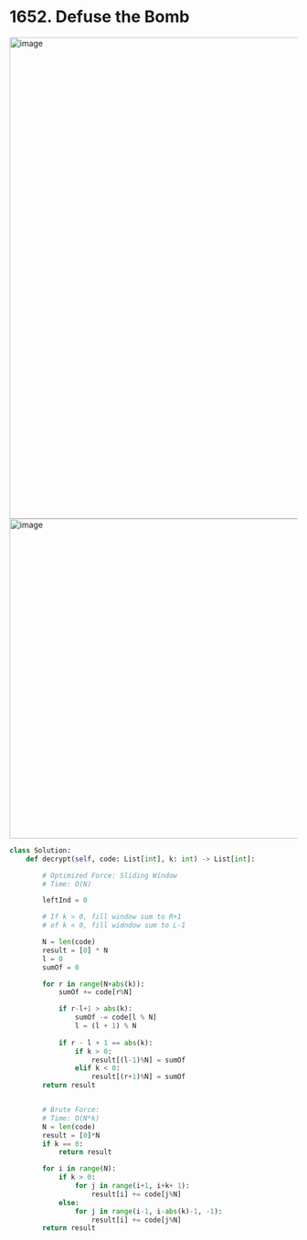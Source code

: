 # 1652. Defuse the Bomb
<img width="843" alt="image" src="https://github.com/user-attachments/assets/5606765b-c233-4ec7-a12c-d653affb8492">
<img width="560" alt="image" src="https://github.com/user-attachments/assets/a0384cea-aa4e-40bd-95ad-5e1656573198">


```py
class Solution:
    def decrypt(self, code: List[int], k: int) -> List[int]:

        # Optimized Force: Sliding Window
        # Time: O(N)

        leftInd = 0

        # If k > 0, fill window sum to R+1
        # of k < 0, fill widndow sum to L-1

        N = len(code)
        result = [0] * N
        l = 0
        sumOf = 0

        for r in range(N+abs(k)):
            sumOf += code[r%N]

            if r-l+1 > abs(k):
                sumOf -= code[l % N]
                l = (l + 1) % N
            
            if r - l + 1 == abs(k):
                if k > 0:
                    result[(l-1)%N] = sumOf
                elif k < 0:
                    result[(r+1)%N] = sumOf
        return result 


        # Brute Force:
        # Time: O(N*k)
        N = len(code)
        result = [0]*N
        if k == 0:
            return result

        for i in range(N):
            if k > 0:
                for j in range(i+1, i+k+ 1):
                    result[i] += code[j%N]
            else:
                for j in range(i-1, i-abs(k)-1, -1):
                    result[i] += code[j%N]
        return result
```
